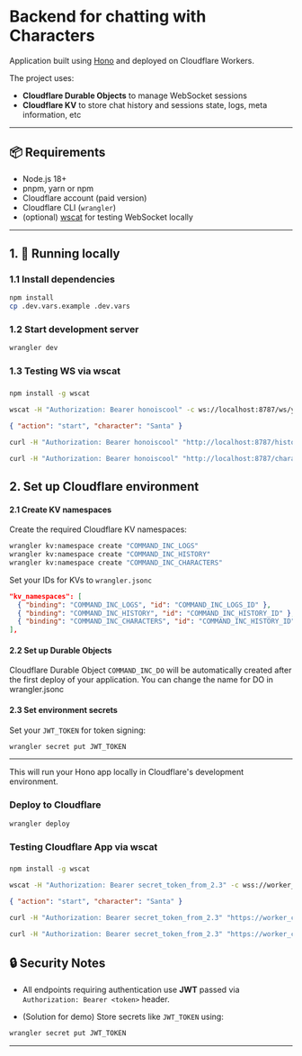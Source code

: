 # Backend for chatting with Characters

Application built using [Hono](https://hono.dev/) and deployed on Cloudflare Workers.

The project uses: 
* **Cloudflare Durable Objects** to manage WebSocket sessions
* **Cloudflare KV** to store chat history and sessions state, logs, meta information, etc 

---

## 📦 Requirements

- Node.js 18+
- pnpm, yarn or npm
- Cloudflare account (paid version)
- Cloudflare CLI (`wrangler`)
- (optional) [wscat](https://github.com/websockets/wscat) for testing WebSocket locally

---

## 1. 🚀 Running locally

### 1.1 Install dependencies
```bash
npm install
cp .dev.vars.example .dev.vars
```

### 1.2 Start development server

```bash
wrangler dev
```

### 1.3 Testing WS via wscat

### 
```bash
npm install -g wscat
```

```bash
wscat -H "Authorization: Bearer honoiscool" -c ws://localhost:8787/ws/your_session_id
```

```json
{ "action": "start", "character": "Santa" }
```

```bash
curl -H "Authorization: Bearer honoiscool" "http://localhost:8787/history/your_session_id?pretty"
```

```bash
curl -H "Authorization: Bearer honoiscool" "http://localhost:8787/characters/active?pretty"
```

## 2. Set up Cloudflare environment

#### 2.1 Create KV namespaces

Create the required Cloudflare KV namespaces:

```bash
wrangler kv:namespace create "COMMAND_INC_LOGS"
wrangler kv:namespace create "COMMAND_INC_HISTORY"
wrangler kv:namespace create "COMMAND_INC_CHARACTERS"
```

Set your IDs for KVs to `wrangler.jsonc`

```json
"kv_namespaces": [
  { "binding": "COMMAND_INC_LOGS", "id": "COMMAND_INC_LOGS_ID" },
  { "binding": "COMMAND_INC_HISTORY", "id": "COMMAND_INC_HISTORY_ID" },
  { "binding": "COMMAND_INC_CHARACTERS", "id": "COMMAND_INC_HISTORY_ID" },
],
```

#### 2.2 Set up Durable Objects

Cloudflare Durable Object `COMMAND_INC_DO` will be automatically created after the first deploy of your application.
You can change the name for DO in wrangler.jsonc

#### 2.3 Set environment secrets

Set your `JWT_TOKEN` for token signing:

```bash
wrangler secret put JWT_TOKEN
```

---

This will run your Hono app locally in Cloudflare's development environment.

### Deploy to Cloudflare

```bash
wrangler deploy
```

### Testing Cloudflare App via wscat

###

```bash
npm install -g wscat
```

```bash
wscat -H "Authorization: Bearer secret_token_from_2.3" -c wss://worker_cloudflare_host/ws/your_session_id
```

```json
{ "action": "start", "character": "Santa" }
```

```bash
curl -H "Authorization: Bearer secret_token_from_2.3" "https://worker_cloudflare_host/history/your_session_id?pretty"
```

```bash
curl -H "Authorization: Bearer secret_token_from_2.3" "https://worker_cloudflare_host/characters/active?pretty"
```

## 🔒 Security Notes

- All endpoints requiring authentication use **JWT** passed via `Authorization: Bearer <token>` header.
* (Solution for demo) Store secrets like `JWT_TOKEN` using:

```bash
wrangler secret put JWT_TOKEN
```

---
